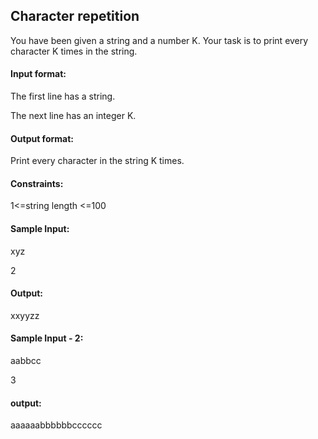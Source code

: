 ## Character repetition
You have been given a string and a number K. Your task is to print every character K times in the string.
#### Input format:
The first line has a string.

The next line has an integer K.
#### Output format: 
Print every character in the string K times.

#### Constraints:
1<=string length <=100

#### Sample Input:
xyz

2
#### Output:
xxyyzz

#### Sample Input - 2:
aabbcc

3
#### output:
aaaaaabbbbbbcccccc
